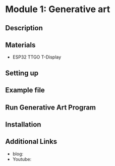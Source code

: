 # Module 1: Generative art 
## Description

## Materials
- ESP32 TTGO T-Display 

## Setting up

## Example file

## Run Generative Art Program 

## Installation 

## Additional Links
- blog: 
- Youtube: 

